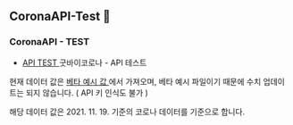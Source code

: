 CoronaAPI-Test 👋
---

### CoronaAPI - TEST

- [ API TEST ](https://sample2.corona-19.kr) 
굿바이코로나 - API 테스트

현재 데이터 값은 [ 베타 예시 값 ](https://raw.githubusercontent.com/dhlife09/Corona-19-API/master/SAMPLE_vBETA.json) 에서 가져오며, 베타 예시 파일이기 때문에 수치 업데이트는 되지 않습니다. ( API 키 인식도 불가 ) 

해당 데이터 값은 2021. 11. 19. 기준의 코로나 데이터를 기준으로 합니다.
